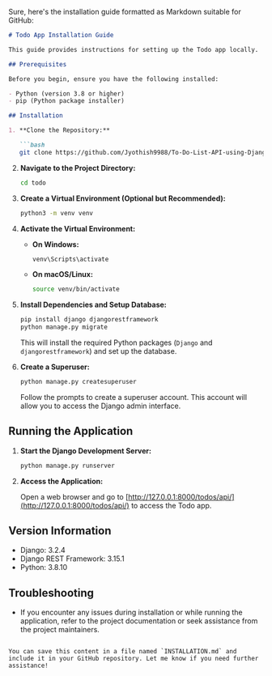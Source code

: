 Sure, here's the installation guide formatted as Markdown suitable for GitHub:

```markdown
# Todo App Installation Guide

This guide provides instructions for setting up the Todo app locally.

## Prerequisites

Before you begin, ensure you have the following installed:

- Python (version 3.8 or higher)
- pip (Python package installer)

## Installation

1. **Clone the Repository:**

   ```bash
   git clone https://github.com/Jyothish9988/To-Do-List-API-using-Django-Rest-Framework.git
   ```

2. **Navigate to the Project Directory:**

   ```bash
   cd todo
   ```

3. **Create a Virtual Environment (Optional but Recommended):**

   ```bash
   python3 -m venv venv
   ```

4. **Activate the Virtual Environment:**

   - **On Windows:**

     ```bash
     venv\Scripts\activate
     ```

   - **On macOS/Linux:**

     ```bash
     source venv/bin/activate
     ```

5. **Install Dependencies and Setup Database:**

   ```bash
   pip install django djangorestframework
   python manage.py migrate
   ```

   This will install the required Python packages (`Django` and `djangorestframework`) and set up the database.

6. **Create a Superuser:**

   ```bash
   python manage.py createsuperuser
   ```

   Follow the prompts to create a superuser account. This account will allow you to access the Django admin interface.

## Running the Application

1. **Start the Django Development Server:**

   ```bash
   python manage.py runserver
   ```

2. **Access the Application:**

   Open a web browser and go to [http://127.0.0.1:8000/todos/api/](http://127.0.0.1:8000/todos/api/) to access the Todo app.

## Version Information

- Django: 3.2.4
- Django REST Framework: 3.15.1
- Python: 3.8.10

## Troubleshooting

- If you encounter any issues during installation or while running the application, refer to the project documentation or seek assistance from the project maintainers.
```

You can save this content in a file named `INSTALLATION.md` and include it in your GitHub repository. Let me know if you need further assistance!